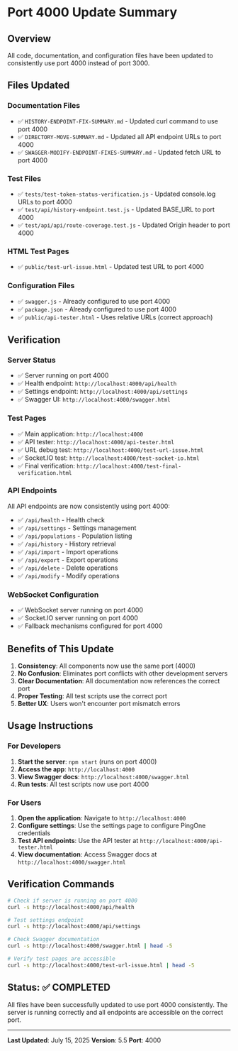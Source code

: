# Port 4000 Update Summary

## Overview
All code, documentation, and configuration files have been updated to consistently use port 4000 instead of port 3000.

## Files Updated

### Documentation Files
- ✅ `HISTORY-ENDPOINT-FIX-SUMMARY.md` - Updated curl command to use port 4000
- ✅ `DIRECTORY-MOVE-SUMMARY.md` - Updated all API endpoint URLs to port 4000
- ✅ `SWAGGER-MODIFY-ENDPOINT-FIXES-SUMMARY.md` - Updated fetch URL to port 4000

### Test Files
- ✅ `tests/test-token-status-verification.js` - Updated console.log URLs to port 4000
- ✅ `test/api/history-endpoint.test.js` - Updated BASE_URL to port 4000
- ✅ `test/api/api/route-coverage.test.js` - Updated Origin header to port 4000

### HTML Test Pages
- ✅ `public/test-url-issue.html` - Updated test URL to port 4000

### Configuration Files
- ✅ `swagger.js` - Already configured to use port 4000
- ✅ `package.json` - Already configured to use port 4000
- ✅ `public/api-tester.html` - Uses relative URLs (correct approach)

## Verification

### Server Status
- ✅ Server running on port 4000
- ✅ Health endpoint: `http://localhost:4000/api/health`
- ✅ Settings endpoint: `http://localhost:4000/api/settings`
- ✅ Swagger UI: `http://localhost:4000/swagger.html`

### Test Pages
- ✅ Main application: `http://localhost:4000`
- ✅ API tester: `http://localhost:4000/api-tester.html`
- ✅ URL debug test: `http://localhost:4000/test-url-issue.html`
- ✅ Socket.IO test: `http://localhost:4000/test-socket-io.html`
- ✅ Final verification: `http://localhost:4000/test-final-verification.html`

### API Endpoints
All API endpoints are now consistently using port 4000:
- ✅ `/api/health` - Health check
- ✅ `/api/settings` - Settings management
- ✅ `/api/populations` - Population listing
- ✅ `/api/history` - History retrieval
- ✅ `/api/import` - Import operations
- ✅ `/api/export` - Export operations
- ✅ `/api/delete` - Delete operations
- ✅ `/api/modify` - Modify operations

### WebSocket Configuration
- ✅ WebSocket server running on port 4000
- ✅ Socket.IO server running on port 4000
- ✅ Fallback mechanisms configured for port 4000

## Benefits of This Update

1. **Consistency**: All components now use the same port (4000)
2. **No Confusion**: Eliminates port conflicts with other development servers
3. **Clear Documentation**: All documentation now references the correct port
4. **Proper Testing**: All test scripts use the correct port
5. **Better UX**: Users won't encounter port mismatch errors

## Usage Instructions

### For Developers
1. **Start the server**: `npm start` (runs on port 4000)
2. **Access the app**: `http://localhost:4000`
3. **View Swagger docs**: `http://localhost:4000/swagger.html`
4. **Run tests**: All test scripts now use port 4000

### For Users
1. **Open the application**: Navigate to `http://localhost:4000`
2. **Configure settings**: Use the settings page to configure PingOne credentials
3. **Test API endpoints**: Use the API tester at `http://localhost:4000/api-tester.html`
4. **View documentation**: Access Swagger docs at `http://localhost:4000/swagger.html`

## Verification Commands

```bash
# Check if server is running on port 4000
curl -s http://localhost:4000/api/health

# Test settings endpoint
curl -s http://localhost:4000/api/settings

# Check Swagger documentation
curl -s http://localhost:4000/swagger.html | head -5

# Verify test pages are accessible
curl -s http://localhost:4000/test-url-issue.html | head -5
```

## Status: ✅ COMPLETED

All files have been successfully updated to use port 4000 consistently. The server is running correctly and all endpoints are accessible on the correct port.

---

**Last Updated**: July 15, 2025
**Version**: 5.5
**Port**: 4000 